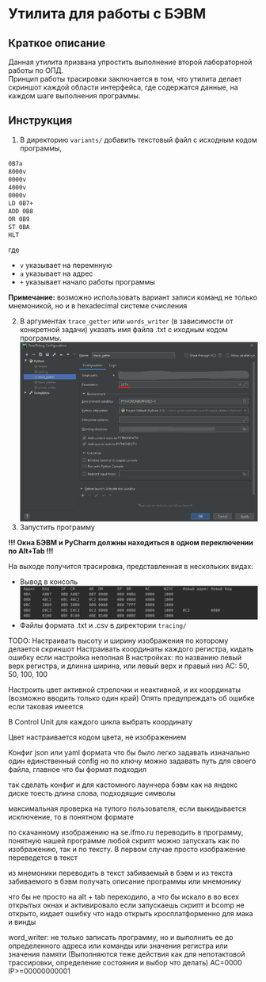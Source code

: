 # Утилита для работы с БЭВМ
## Краткое описание
Данная утилита призвана упростить выполнение второй лабораторной работы по ОПД. \
Принцип работы трасировки заключается в том, что утилита делает скриншот каждой области интерфейса, где содержатся данные, на каждом шаге выполнения программы.

## Инструкция
1. В директорию ```variants/``` добавить текстовый файл с исходным кодом программы,
```
0B7a
8000v
0000v
4000v
0000v
LD 0B7+
ADD 0B8
OR 0B9
ST 0BA
HLT
```
где
- ```v``` указывает на перемнную
- ```a``` указывает на адрес
- ```+``` указывает начало работы программы

**Примечание:** возможно использовать вариант записи команд не только мнемоникой, но и в hexadecimal системе счисления

2. В аргументах ```trace_getter``` или ```words_writer``` (в зависимости от конкретной задачи) указать имя файла .txt с иходным кодом программы. \
![configuration.png](configuration.png)
3. Запустить программу

**!!! Окна БЭВМ и PyCharm должны находиться в одном переключении по Alt+Tab !!!**

На выходе получится трасировка, представленная в нескольких видах:
- Вывод в консоль
![](tracing.jpg)
- Файлы формата .txt и .csv в директории ```tracing/```

TODO:
Настраивать высоту и ширину изображения по которому делается скриншот
Настраивать координаты каждого регистра, кидать ошибку если настройка неполная
В настройках: по названию левый верх регистра, и длинна ширина, или левый верх и правый низ
AC: 50, 50, 100, 100

Настроить цвет активной стрелочки и неактивной, и их координаты (возможно вводить только один край)
Опять предупреждать об ошибке если таковая имеется

В Control Unit для каждого цикла выбрать координату

Цвет настраивается кодом цвета, не изображением

Конфиг json или yaml формата что бы было легко задавать
изначально один единственный config но по ключу можно задавать путь для своего файла, главное что бы формат подходил

так сделать конфиг и для кастомного лаунчера бэвм как на яндекс диске
тоесть длина слова, подходящие символы

максимальная проверка на тупого пользователя, если выкидывается исключение, то в понятном формате

по скачанному изображению на se.ifmo.ru переводить в программу, понятную нашей программе
любой скрипт можно запускать как по изображению, так и по тексту. В первом случае просто изображение переведется в текст

из мнемоники переводить в текст забиваемый в бэвм
и из текста забиваемого в бэвм получать описание программы или мнемонику

что бы не просто на alt + tab переходило, а что бы искало в во всех открытых окнах и активировало
если запускаешь скрипт и bcomp не открыто, кидает ошибку что надо открыть
кросплатформенно для мака и винды

word_writer: не только записать программу, но и выполнить ее до определенного адреса или команды или значения регистра или значения памяти
(Выполняются теже действия как для непотактовой трассировки, определение состояния и выбор что делать)
AC=0000
IP>=00000000001

